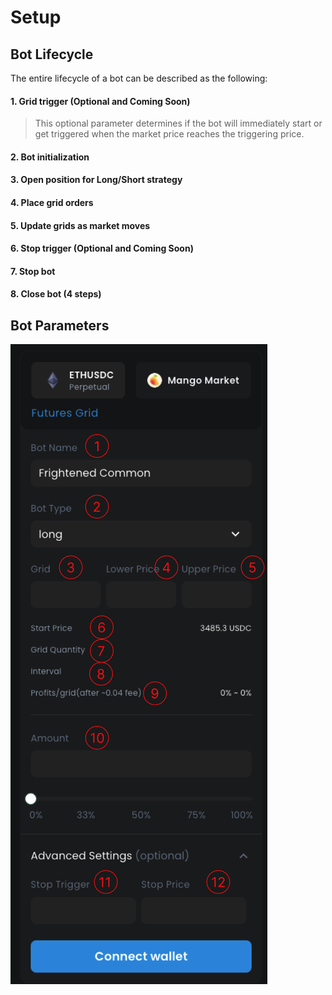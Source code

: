 # Setup

## Bot Lifecycle

The entire lifecycle of a bot can be described as the following:

#### 1. Grid trigger (Optional and Coming Soon)

> This optional parameter determines if the bot will immediately start or get triggered when the market price reaches the triggering price.

#### 2. Bot initialization

#### 3. Open position for Long/Short strategy

#### 4. Place grid orders

#### 5. Update grids as market moves

#### 6. Stop trigger (Optional and Coming Soon)

#### 7. Stop bot

#### 8. Close bot (4 steps)

## Bot Parameters



![](<../../.gitbook/assets/image (3).png>)
